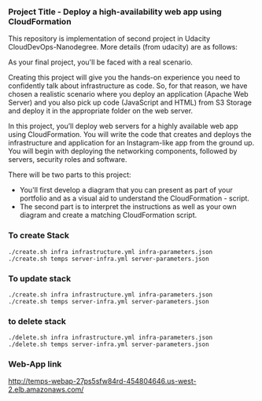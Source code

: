 ### Project Title - Deploy a high-availability web app using CloudFormation
This repository is implementation of second project in Udacity CloudDevOps-Nanodegree. More details (from udacity) are as follows:

As your final project, you'll be faced with a real scenario.

Creating this project will give you the hands-on experience you need to confidently talk about infrastructure as code. So, for that reason, we have chosen a realistic scenario where you deploy an application (Apache Web Server) and you also pick up code (JavaScript and HTML) from S3 Storage and deploy it in the appropriate folder on the web server.

In this project, you’ll deploy web servers for a highly available web app using CloudFormation. You will write the code that creates and deploys the infrastructure and application for an Instagram-like app from the ground up. You will begin with deploying the networking components, followed by servers, security roles and software. 

There will be two parts to this project:

- You'll first develop a diagram that you can present as part of your portfolio and as a visual aid to understand the CloudFormation - script.
- The second part is to interpret the instructions as well as your own diagram and create a matching CloudFormation script.

### To create Stack 
```
./create.sh infra infrastructure.yml infra-parameters.json
./create.sh temps server-infra.yml server-parameters.json
```


### To update stack 

```
./create.sh infra infrastructure.yml infra-parameters.json
./create.sh temps server-infra.yml server-parameters.json
```

### to delete stack
```
./delete.sh infra infrastructure.yml infra-parameters.json
./delete.sh temps server-infra.yml server-parameters.json
```
### Web-App link
http://temps-webap-27ps5sfw84rd-454804646.us-west-2.elb.amazonaws.com/
